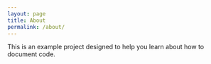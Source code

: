 ```yaml
---
layout: page
title: About
permalink: /about/
---
```


This is an example project designed to help you learn about how to document code.
